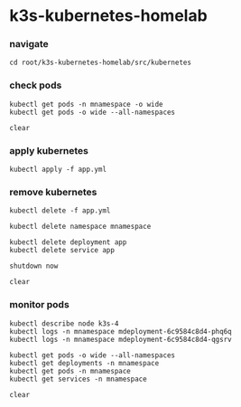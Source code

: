 # k3s-kubernetes-homelab

### navigate
```
cd root/k3s-kubernetes-homelab/src/kubernetes
```

### check pods
```
kubectl get pods -n mnamespace -o wide
kubectl get pods -o wide --all-namespaces

clear
```

### apply kubernetes
```
kubectl apply -f app.yml
```

### remove kubernetes
```
kubectl delete -f app.yml

kubectl delete namespace mnamespace

kubectl delete deployment app
kubectl delete service app

shutdown now

clear
```

### monitor pods
```
kubectl describe node k3s-4
kubectl logs -n mnamespace mdeployment-6c9584c8d4-phq6q
kubectl logs -n mnamespace mdeployment-6c9584c8d4-qgsrv

kubectl get pods -o wide --all-namespaces
kubectl get deployments -n mnamespace
kubectl get pods -n mnamespace
kubectl get services -n mnamespace

clear
```